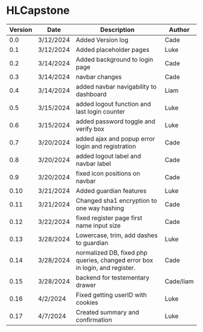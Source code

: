 # HLCapstone

 | Version | Date | Description | Author |
 | ------ | ------ | ------------ | -------- |
 | 0.0 | 3/12/2024 | Added Version log| Cade | 
 | 0.1 | 3/12/2024 | Added placeholder pages | Luke |
 | 0.2 | 3/14/2024 | Added background to login page | Cade |
 | 0.3 | 3/14/2024 | navbar changes | Cade |
 | 0.4 | 3/14/2024 | added navbar navigability to dashboard | Liam |
 | 0.5 | 3/15/2024 | added logout function and last login counter | Luke |
 | 0.6 | 3/15/2024 | added password toggle and verify box | Luke |
 | 0.7 | 3/20/2024 | added ajax and popup error login and registration | Cade |
 | 0.8 | 3/20/2024 | added logout label and navbar label | Cade |
 | 0.9 | 3/20/2024 | fixed icon positions on navbar | Cade |
 | 0.10 | 3/21/2024 | Added guardian features | Luke |
 | 0.11 | 3/21/2024 | Changed sha1 encryption to one way hashing | Cade |
 | 0.12 | 3/22/2024 | fixed register page first name input size | Cade |
 | 0.13 | 3/28/2024 | Lowercase, trim, add dashes to guardian | Luke |
 | 0.14 | 3/28/2024 | normalized DB, fixed php queries, changed error box in login, and register. | Cade |
 | 0.15 | 3/28/2024 | backend for testementary drawer | Cade/liam |
 | 0.16 | 4/2/2024 | Fixed getting userID with cookies | Luke |
 | 0.17 | 4/7/2024 | Created summary and confirmation | Luke |